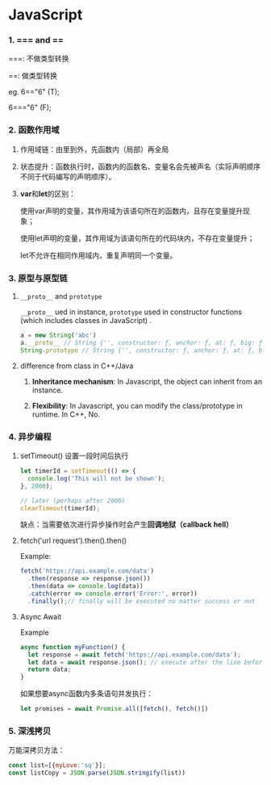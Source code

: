 # JavaScript

### 1. === and ==

===: 不做类型转换

==: 做类型转换

eg. 6=="6" (T);  

6==="6" (F);

### 2. 函数作用域

1. 作用域链：由里到外，先函数内（局部）再全局

2. 状态提升：函数执行时，函数内的函数名、变量名会先被声名（实际声明顺序不同于代码编写的声明顺序）。

3. **var**和**let**的区别：

    使用var声明的变量，其作用域为该语句所在的函数内，且存在变量提升现象； 

    使用let声明的变量，其作用域为该语句所在的代码块内，不存在变量提升； 

    let不允许在相同作用域内，重复声明同一个变量。 

### 3. 原型与原型链

1. `__proto__`  and `prototype`

   `__proto__`  ued in instance, `prototype` used in  constructor functions (which includes classes in JavaScript) .

   ```javascript
   a = new String('abc') 
   a.__proto__ // String {'', constructor: ƒ, anchor: ƒ, at: ƒ, big: ƒ, …}
   String.prototype // String {'', constructor: ƒ, anchor: ƒ, at: ƒ, big: ƒ, …}
   ```

2. difference from class in C++/Java

   1. **Inheritance mechanism**: In Javascript, the object can inherit from an instance. 

   1. __Flexibility__: In Javascript, you can modify the class/prototype in runtime. In C++, No. 

### 4. 异步编程

1. setTimeout() 设置一段时间后执行

   ```javascript
   let timerId = setTimeout(() => {
     console.log('This will not be shown');
   }, 2000);
   
   // later (perhaps after 2000)
   clearTimeout(timerId);
   ```

   缺点：当需要依次进行异步操作时会产生**回调地狱（callback hell）**

2. fetch('url request').then().then()

   Example:

   ```javascript
   fetch('https://api.example.com/data')
     .then(response => response.json())
     .then(data => console.log(data))
     .catch(error => console.error('Error:', error))
     .finally();// finally will be executed no matter success or not
   ```

3. Async Await

   Example

   ```javascript
   async function myFunction() {
     let response = await fetch('https://api.example.com/data');
     let data = await response.json(); // execute after the line before finished
     return data;
   }
   ```

   如果想要async函数内多条语句并发执行：

   ```javascript
   let promises = await Promise.all([fetch(), fetch()])
   ```

### 5. 深浅拷贝

万能深拷贝方法：

```javascript
const list=[{myLove:'sq'}];
const listCopy = JSON.parse(JSON.stringify(list))
```







